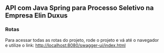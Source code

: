 ## API com Java Spring para Processo Seletivo na Empresa Elin Duxus

### Rotas
Para acessar todas as rotas do projeto, rode o projeto e vá até o navegador e utilize o link: [http://localhost:8080/swagger-ui/index.html](http://localhost:8080/swagger-ui/index.html)
